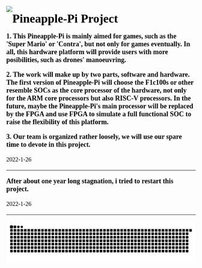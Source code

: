 <img align="left" src="https://s4.ax1x.com/2022/02/11/Hah5Xd.png"></img>
## <left><font size=6 color="black" face="微软雅黑">**Pineapple-Pi Project**</font>
<text><left><font size=4 color="black" face="微软雅黑">

**1. This Pineapple-Pi is mainly aimed for games, such as the 'Super Mario' or 'Contra', but not only for games eventually. In all, this hardware platform will provide users with more posibilities, such as drones' manoeuvring.**

**2. The work will make up by two parts, software and hardware. The first version of Pineapple-Pi will choose the F1c100s or other resemble SOCs as the core processor of the hardware, not only for the ARM core processors but also RISC-V processors. In the future, maybe the Pineapple-Pi's main processor will be replaced by the FPGA and use FPGA to simulate a full functional SOC to raise the flexibility of this platform.**

**3. Our team is organized rather loosely, we will use our spare time to devote in this project.**

</text>
<font size=3 color="black" face="微软雅黑">2022-1-26</font>

****
<text><left><font size=4 color="black" face="微软雅黑">

**After about one year long stagnation, i tried to restart this project.**
</text>

<font size=3 color="black" face="微软雅黑">2022-1-26</font>
****

<img align="center" src="https://raw.githubusercontent.com/plexpt/plexpt/snake/github-snake.svg">
